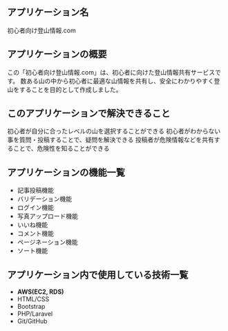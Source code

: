 
## アプリケーション名
初心者向け登山情報.com

## アプリケーションの概要
この「初心者向け登山情報.com」は、初心者に向けた登山情報共有サービスです。
数ある山の中から初心者に最適な山情報を共有し、安全にわかりやすく登山をすることを目的として作成しました。

## このアプリケーションで解決できること

初心者が自分に合ったレベルの山を選択することができる
初心者がわからない事を質問・投稿することで、疑問を解決できる
投稿者が危険情報などを共有することで、危険性を知ることができる

## アプリケーションの機能一覧
- 記事投稿機能
- バリデーション機能
- ログイン機能
- 写真アップロード機能
- いいね機能
- コメント機能
- ページネーション機能
- ソート機能


## アプリケーション内で使用している技術一覧

- **AWS(EC2, RDS)**
- HTML/CSS
- Bootstrap
- PHP/Laravel
- Git/GitHub
